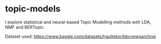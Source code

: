 # topic-models
I explore statistical and neural-based Topic Modelling methods with LDA, NMF and BERTopic.

Dataset used: https://www.kaggle.com/datasets/hgultekin/bbcnewsarchive

<!---
Topic Distributions (deployed app): https://bit.ly/3Bhq4Q5
-->
